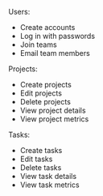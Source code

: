 Users:

- Create accounts
- Log in with passwords
- Join teams
- Email team members

Projects:

- Create projects
- Edit projects
- Delete projects
- View project details
- View project metrics

Tasks:

- Create tasks
- Edit tasks
- Delete tasks
- View task details
- View task metrics
